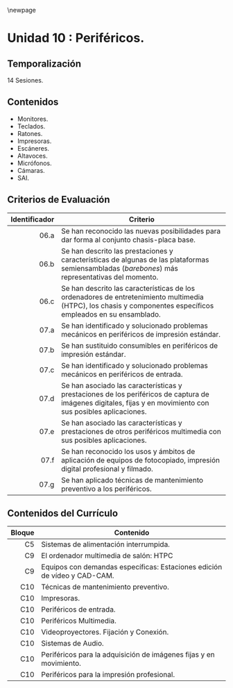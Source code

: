 \newpage

# Unidad 10 : Periféricos. 

## Temporalización

14 Sesiones.

## Contenidos 

* Monitores.
* Teclados.
* Ratones.
* Impresoras.
* Escáneres.
* Altavoces.
* Micrófonos.
* Cámaras.
* SAI.

## Criterios de Evaluación 

| Identificador | Criterio  |
| -: |-----------|
| 06.a| Se han reconocido las nuevas posibilidades para dar forma al conjunto chasis-placa base.|
| 06.b| Se han descrito las prestaciones y características de algunas de las plataformas semiensambladas (_barebones_) más representativas del momento.|
| 06.c| Se han descrito las características de los ordenadores de entretenimiento multimedia (HTPC), los chasis y componentes específicos empleados en su ensamblado.|
| 07.a| Se han identificado y solucionado problemas mecánicos en periféricos de impresión estándar.|
| 07.b| Se han sustituido consumibles en periféricos de impresión estándar.|
| 07.c| Se han identificado y solucionado problemas mecánicos en periféricos de entrada.|
| 07.d| Se han asociado las características y prestaciones de los periféricos de captura de imágenes digitales, fijas y en movimiento con sus posibles aplicaciones.|
| 07.e| Se han asociado las características y prestaciones de otros periféricos multimedia con sus posibles aplicaciones.|
| 07.f| Se han reconocido los usos y ámbitos de aplicación de equipos de fotocopiado, impresión digital profesional y filmado.|
| 07.g| Se han aplicado técnicas de mantenimiento preventivo a los periféricos.|


## Contenidos del Currículo

| Bloque | Contenido | 
| -: | --------------|
| C5 | Sistemas de alimentación interrumpida.|
| C9|  El ordenador multimedia de salón: HTPC|
| C9 | Equipos con demandas específicas: Estaciones edición de vídeo y CAD-CAM.|
| C10 | Técnicas de mantenimiento preventivo.|
| C10 | Impresoras.|
| C10 | Periféricos de entrada.|
| C10 | Periféricos Multimedia.|
| C10 | Videoproyectores. Fijación y Conexión.|
| C10 | Sistemas de Audio.|
| C10 | Periféricos para la adquisición de imágenes fijas y en movimiento.|
| C10 | Periféricos para la impresión profesional.|